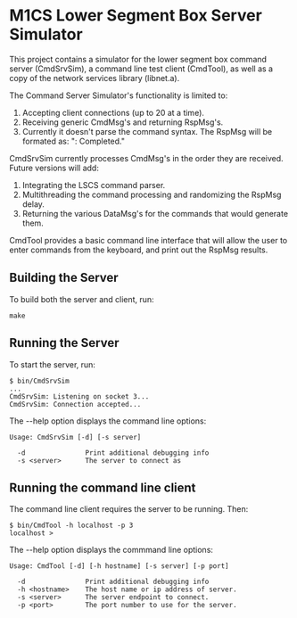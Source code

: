 # M1CS Lower Segment Box Server Simulator 

This project contains a simulator for the lower segment box command server (CmdSrvSim), a command line test client (CmdTool), as well as a copy of the network services library (libnet.a).

The Command Server Simulator's functionality is limited to: 
1. Accepting client connections (up to 20 at a time).
2. Receiving generic CmdMsg's and returning RspMsg's.
3. Currently it doesn't parse the command syntax.  The RspMsg will be formated as: <first word>": Completed."

CmdSrvSim currently processes CmdMsg's in the order they are received.  Future versions will add:
1. Integrating the LSCS command parser.
2. Multithreading the command processing and randomizing the RspMsg delay.
3. Returning the various DataMsg's for the commands that would generate them.

CmdTool provides a basic command line interface that will allow the user to enter commands from the keyboard, and print out the RspMsg results.

## Building the Server

To build both the server and client, run:

```
make
```

## Running the Server

To start the server, run:

```
$ bin/CmdSrvSim
...
CmdSrvSim: Listening on socket 3...
CmdSrvSim: Connection accepted...
```

The --help option displays the command line options:

```
Usage: CmdSrvSim [-d] [-s server]

  -d               Print additional debugging info 
  -s <server>      The server to connect as
```

## Running the command line client

The command line client requires the server to be running.
Then:
```
$ bin/CmdTool -h localhost -p 3
localhost > 
```

The --help option displays the commmand line options:

```
Usage: CmdTool [-d] [-h hostname] [-s server] [-p port]

  -d               Print additional debugging info 
  -h <hostname>    The host name or ip address of server.
  -s <server>      The server endpoint to connect.
  -p <port>        The port number to use for the server. 
```

